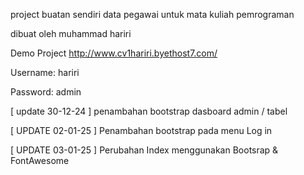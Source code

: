 project buatan sendiri data pegawai untuk mata kuliah pemrograman 

dibuat oleh muhammad hariri

Demo Project http://www.cv1hariri.byethost7.com/

Username: hariri

Password: admin


[ update 30-12-24 ] penambahan bootstrap dasboard admin / tabel

[ UPDATE 02-01-25 ] Penambahan bootstrap pada menu Log in

[ UPDATE 03-01-25 ] Perubahan Index menggunakan Bootsrap & FontAwesome
